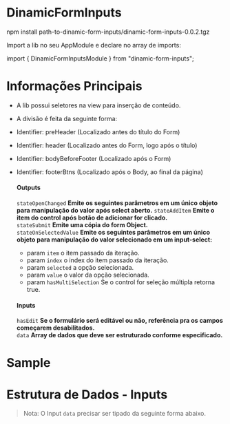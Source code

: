 # DinamicFormInputs

npm install path-to-dinamic-form-inputs/dinamic-form-inputs-0.0.2.tgz

Import a lib no seu AppModule e declare no array de imports:

import { DinamicFormInputsModule } from "dinamic-form-inputs";

# Informações Principais


- A lib possui seletores na view para inserção de conteúdo.
- A divisão é feita da seguinte forma:

- Identifier: preHeader (Localizado antes do título do Form)
- Identifier: header (Localizado antes do Form, logo após o título)
- Identifier: bodyBeforeFooter (Localizado após o Form)
- Identifier: footerBtns (Localizado após o Body, ao final da página)

  #### Outputs
  
    `stateOpenChanged`  <strong>Emite os seguintes parâmetros em 
     um único objeto para manipulação do valor após select aberto.</strong>
    `stateAddItem`  <strong>Emite o item do control após botão de adicionar for clicado.</strong>                      
    `stateSubmit`  <strong>Emite uma cópia do form Object.</strong>                        
    `stateOnSelectedValue`  <strong>Emite os seguintes parâmetros em um único objeto 
     para manipulação do valor selecionado em um input-select:</strong>

    - param `item` o item passado da iteração.
    - param `index` o index do item passado da iteração.
    - param `selected` a opção selecionada.
    - param `value` o valor da opção selecionada.
    - param `hasMultiSelection` Se o control for seleção múltipla retorna true.
        
  
  #### Inputs
     `hasEdit`  <strong>Se o formulário será editável ou não, referência pra os campos começarem desabilitados.</strong>                     
     `data`  <strong>Array de dados que deve ser estruturado conforme especificado.</strong>


# Sample 

# Estrutura de Dados - Inputs

> Nota: O Input `data` precisar ser tipado da seguinte forma abaixo.
